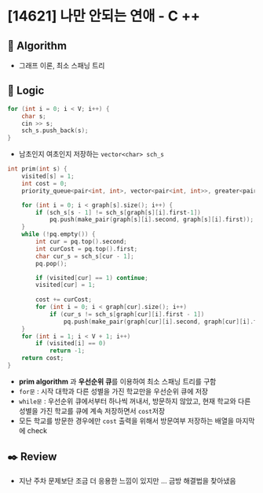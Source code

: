 # [14621] 나만 안되는 연애 - C ++

## :pushpin: **Algorithm**

- 그래프 이론, 최소 스패닝 트리


## :round_pushpin: **Logic**

```c++
for (int i = 0; i < V; i++) {
    char s;
    cin >> s;
    sch_s.push_back(s);
}
```

- 남초인지 여초인지 저장하는 `vector<char> sch_s` 

```c++
int prim(int s) {
	visited[s] = 1;
	int cost = 0;
	priority_queue<pair<int, int>, vector<pair<int, int>>, greater<pair<int, int>>> pq;

	for (int i = 0; i < graph[s].size(); i++) {
		if (sch_s[s - 1] != sch_s[graph[s][i].first-1])
			pq.push(make_pair(graph[s][i].second, graph[s][i].first));
	}
	while (!pq.empty()) {
		int cur = pq.top().second;
		int curCost = pq.top().first;
		char cur_s = sch_s[cur - 1];
		pq.pop();

		if (visited[cur] == 1) continue;
		visited[cur] = 1;
	
		cost += curCost;
		for (int i = 0; i < graph[cur].size(); i++)
			if (cur_s != sch_s[graph[cur][i].first - 1])
				pq.push(make_pair(graph[cur][i].second, graph[cur][i].first));
	}
	for (int i = 1; i < V + 1; i++)
		if (visited[i] == 0)
			return -1;
	return cost;
}
```

- **prim algorithm** 과 **우선순위 큐**를 이용하여 최소 스패닝 트리를 구함
- `for문` : 시작 대학과 다른 성별을 가진 학교만을 우선순위 큐에 저장
- `while문` : 우선순위 큐에서부터 하나씩 꺼내서, 방문하지 않았고, 현재 학교와 다른 성별을 가진 학교를 큐에 계속 저장하면서 `cost`저장
- 모든 학교를 방문한 경우에만 `cost` 출력을 위해서 방문여부 저장하는 배열을 마지막에 check

## :black_nib: **Review**

- 지난 주차 문제보단 조금 더 응용한 느낌이 있지만 ... 금방 해결법을 찾아냈음